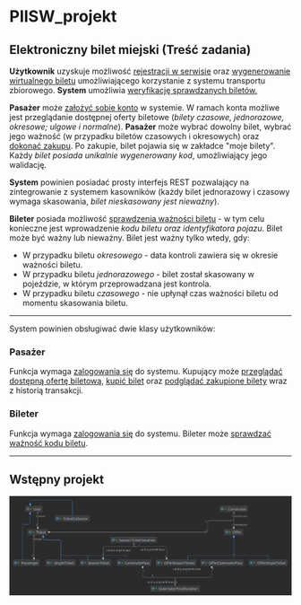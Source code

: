 # PIISW_projekt
## Elektroniczny bilet miejski (Treść zadania)
**Użytkownik** uzyskuje możliwość <ins>rejestracji w serwisie</ins> oraz <ins>wygenerowanie wirtualnego biletu</ins> umożliwiającego 
korzystanie z systemu transportu zbiorowego. **System** umożliwia <ins>weryfikację sprawdzanych biletów<ins>.

**Pasażer** może <ins>założyć sobie konto</ins> w systemie. W ramach konta możliwe jest przeglądanie dostępnej oferty biletowe 
(_bilety czasowe, jednorazowe, okresowe; ulgowe i normalne_). **Pasażer** może wybrać dowolny bilet, wybrać jego ważność 
(w przypadku biletów czasowych i okresowych) oraz <ins>dokonać zakupu</ins>. Po zakupie, bilet pojawia się w zakładce "moje bilety". 
Każdy _bilet posiada unikalnie wygenerowany kod_, umożliwiający jego walidację.

**System** powinien posiadać prosty interfejs REST pozwalający na zintegrowanie z systemem kasowników (każdy bilet jednorazowy 
i czasowy wymaga skasowania, _bilet nieskasowany jest nieważny_).

**Bileter** posiada możliwość <ins>sprawdzenia ważności biletu</ins> - w tym celu konieczne jest wprowadzenie _kodu biletu oraz 
identyfikatora pojazu_. Bilet może być ważny lub nieważny. Bilet jest ważny tylko wtedy, gdy:

- W przypadku biletu _okresowego_ - data kontroli zawiera się w okresie ważności biletu.
- W przypadku biletu _jednorazowego_ - bilet został skasowany w pojeździe, w którym przeprowadzana jest kontrola.
- W przypadku biletu _czasowego_ - nie upłynął czas ważności biletu od momentu skasowania biletu.

----

System powinien obsługiwać dwie klasy użytkowników:
### Pasażer
Funkcja wymaga <ins>zalogowania się</ins> do systemu. Kupujący może <ins>przeglądać dostępną ofertę biletową</ins>, 
<ins>kupić bilet</ins> oraz <ins>podglądać zakupione bilety</ins> wraz z historią transakcji.

### Bileter
Funkcja wymaga <ins>zalogowania się</ins> do systemu. Bileter może <ins>sprawdzać ważność kodu biletu</ins>.

----

## Wstępny projekt
![uml](readme_images/uml_diagram.png)
